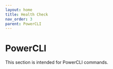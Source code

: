 ```yaml
---
layout: home
title: Health Check
nav_order: 3
parent: PowerCLI
---
```


PowerCLI
=======

This section is intended for PowerCLI commands.
